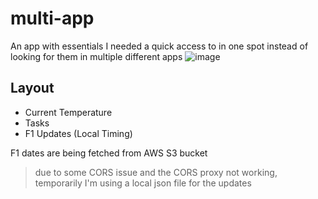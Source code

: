 # multi-app
An app with essentials I needed a quick access to in one spot instead of looking for them in multiple different apps
![image](https://github.com/heyitspreet/multi-app/assets/88761501/306d9e59-cd1d-41d5-8504-afb8c44c1495)

## Layout
- Current Temperature
- Tasks
- F1 Updates (Local Timing)

F1 dates are being fetched from AWS S3 bucket
> due to some CORS issue and the CORS proxy not working, temporarily I'm using a local json file for the updates
